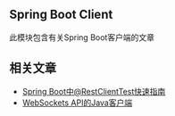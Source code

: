 ## Spring Boot Client

此模块包含有关Spring Boot客户端的文章

## 相关文章

+ [Spring Boot中@RestClientTest快速指南](http://tu-yucheng.github.io/springboot/2023/05/11/restclienttest-in-spring-boot.html)
+ [WebSockets API的Java客户端](http://tu-yucheng.github.io/springboot/2023/05/11/websockets-api-java-spring-client.html)